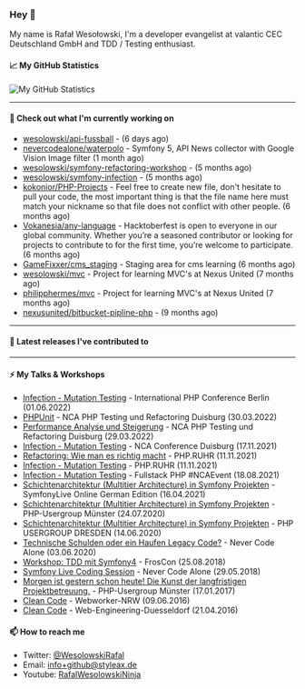### Hey 👋

My name is Rafał Wesołowski, I'm a developer evangelist at valantic CEC Deutschland GmbH and TDD / Testing enthusiast.

#### 📈 My GitHub Statistics

![My GitHub Statistics](https://github-readme-stats.vercel.app/api?username=wesolowski&show_icons=true&count_private=true&hide_title=true)

---

#### 👷 Check out what I'm currently working on

- [wesolowski/api-fussball](https://github.com/wesolowski/api-fussball) -  (6 days ago)
- [nevercodealone/waterpolo](https://github.com/nevercodealone/waterpolo) - Symfony 5, API News collector with Google Vision Image filter (1 month ago)
- [wesolowski/symfony-refactoring-workshop](https://github.com/wesolowski/symfony-refactoring-workshop) -  (5 months ago)
- [wesolowski/symfony-infection](https://github.com/wesolowski/symfony-infection) -  (5 months ago)
- [kokonior/PHP-Projects](https://github.com/kokonior/PHP-Projects) - Feel free to create new file, don&#39;t hesitate to pull your code, the most important thing is that the file name here must match your nickname so that file does not conflict with other people. (6 months ago)
- [Vokanesia/any-language](https://github.com/Vokanesia/any-language) - Hacktoberfest is open to everyone in our global community. Whether you’re a seasoned contributor or looking for projects to contribute to for the first time, you’re welcome to participate. (6 months ago)
- [GameFixxer/cms_staging](https://github.com/GameFixxer/cms_staging) - Staging area for cms learning (6 months ago)
- [wesolowski/mvc](https://github.com/wesolowski/mvc) - Project for learning MVC&#39;s at Nexus United (7 months ago)
- [philipphermes/mvc](https://github.com/philipphermes/mvc) - Project for learning MVC&#39;s at Nexus United (7 months ago)
- [nexusunited/bitbucket-pipline-php](https://github.com/nexusunited/bitbucket-pipline-php) -  (9 months ago)

---

#### 🔭 Latest releases I've contributed to


---

#### ⚡ My Talks & Workshops

- [Infection - Mutation Testing](https://phpconference.com/berlin-en/) - International PHP Conference Berlin (01.06.2022) 
- [PHPUnit](https://nevercodealone.de/de/nca-events/php-testing-refactoring-conference) - NCA PHP Testing und Refactoring Duisburg (30.03.2022) 
- [Performance Analyse und Steigerung](https://nevercodealone.de/de/nca-events/php-testing-refactoring-conference) - NCA PHP Testing und Refactoring Duisburg (29.03.2022)
- [Infection - Mutation Testing](https://nevercodealone.de/de/nca-conference-duisburg) - NCA Conference Duisburg (17.11.2021)
- [Refactoring: Wie man es richtig macht](https://talk.bits.ruhr/event/16/schedule/18/34) - PHP.RUHR (11.11.2021)
- [Infection - Mutation Testing](https://talk.bits.ruhr/event/16/schedule/18/34) - PHP.RUHR (11.11.2021)
- [Infection - Mutation Testing](https://nevercodealone.de/de/fullstack-php-ncaevent) - Fullstack PHP #NCAEvent (18.08.2021)
- [Schichtenarchitektur (Multitier Architecture) in Symfony Projekten](https://live.symfony.com/2021-germany/) - SymfonyLive Online German Edition (16.04.2021)
- [Schichtenarchitektur (Multitier Architecture) in Symfony Projekten](https://www.meetup.com/de-DE/phpugms/events/mvrrpqybclbxb/) - PHP-Usergroup Münster (24.07.2020)
- [Schichtenarchitektur (Multitier Architecture) in Symfony Projekten](https://www.meetup.com/de-DE/PHP-USERGROUP-DRESDEN/events/268260496/) - PHP USERGROUP DRESDEN (14.06.2020)
- [Technische Schulden oder ein Haufen Legacy Code?](https://www.meetup.com/de-DE/meetup-group-PNulFhzz/events/270863661/) - Never Code Alone (03.06.2020)
- [Workshop: TDD mit Symfony4](https://programm.froscon.de/2018/events/2173.html) - FrosCon (25.08.2018)
- [Symfony Live Coding Session](https://www.meetup.com/de-DE/meetup-group-PNulFhzz/events/250521516/) - Never Code Alone (29.05.2018)
- [Morgen ist gestern schon heute! Die Kunst der langfristigen Projektbetreuung.](https://www.meetup.com/de-DE/phpugms/events/vqvhmlywcbwb/) - PHP-Usergroup Münster (17.01.2017)
- [Clean Code](http://webworker-nrw.de/1606-juni-2016/index.html) - Webworker-NRW (09.06.2016)
- [Clean Code](https://www.meetup.com/de-DE/Web-Engineering-Duesseldorf/events/229986529/) - Web-Engineering-Duesseldorf (21.04.2016)

#### 📫 How to reach me

- Twitter: [@WesolowskiRafal](https://twitter.com/WesolowskiRafal)
- Email: [info+github@styleax.de](mailto://info+github@styleax.de)
- Youtube:  [RafalWesolowskiNinja](https://www.youtube.com/c/RafalWesolowskiNinja)
